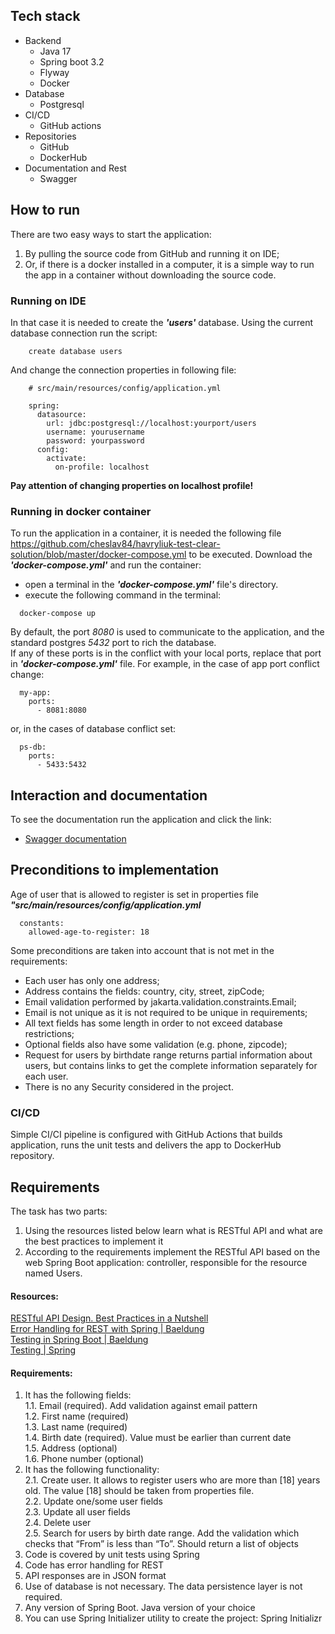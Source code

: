 ## Tech stack
- Backend
  - Java 17
  - Spring boot 3.2
  - Flyway
  - Docker
- Database
  - Postgresql
- CI/CD
   - GitHub actions
- Repositories
  - GitHub
  - DockerHub
- Documentation and Rest 
  - Swagger

## How to run
There are two easy ways to start the application:
1. By pulling the source code from GitHub and running it on IDE; 
2. Or, if there is a docker installed in a computer, it is a simple way to run the app in a container 
without downloading the source code.

### Running on IDE
In that case it is needed to create the ***'users'*** database. Using the current database connection run the script:
```
    create database users
```
And change the connection properties in following file:
```
    # src/main/resources/config/application.yml 

    spring:
      datasource:
        url: jdbc:postgresql://localhost:yourport/users
        username: yourusername
        password: yourpassword
      config:
        activate:
          on-profile: localhost
```
**Pay attention of changing properties on localhost profile!**

### Running in docker container
To run the application in a container, it is needed the following file
https://github.com/cheslav84/havryliuk-test-clear-solution/blob/master/docker-compose.yml to be executed. 
Download the ***'docker-compose.yml'*** and run the container:
- open a terminal in the ***'docker-compose.yml'*** file's directory.
- execute the following command in the terminal:
```
  docker-compose up
```
By default, the port *8080* is used to communicate to the application, and the standard postgres *5432* port to rich 
the database.  
If any of these ports is in the conflict with your local ports, replace that port in ***'docker-compose.yml'*** file.
For example, in the case of app port conflict change:
``` 
  my-app:
    ports:
      - 8081:8080
```
or, in the cases of database conflict set:
```
  ps-db:
    ports:
      - 5433:5432
```

## Interaction and documentation
To see the documentation run the application and click the link:
* [Swagger documentation](http://localhost:8080/swagger-ui/index.html)


## Preconditions to implementation
Age of user that is allowed to register is set in properties file ***"src/main/resources/config/application.yml***
```
  constants:
    allowed-age-to-register: 18
```
Some preconditions are taken into account that is not met in the requirements:
- Each user has only one address;
- Address contains the fields: country, city, street, zipCode;
- Email validation performed by jakarta.validation.constraints.Email;
- Email is not unique as it is not required to be unique in requirements;
- All text fields has some length in order to not exceed database restrictions; 
- Optional fields also have some validation (e.g. phone, zipcode);
- Request for users by birthdate range returns partial information about users, 
but contains links to get the complete information separately for each user.
- There is no  any Security considered in the project.

### CI/CD
Simple CI/CI pipeline is configured with GitHub Actions that builds application, runs the unit tests and delivers 
the app to DockerHub repository.


## Requirements  
The task has two parts:
1. Using the resources listed below learn what is RESTful API and what are the best practices to implement it
2. According to the requirements implement the RESTful API based on the web Spring Boot application: controller, responsible for the resource named Users.

#### Resources:
[RESTful API Design. Best Practices in a Nutshell](https://phauer.com/2015/restful-api-design-best-practices/)  
[Error Handling for REST with Spring | Baeldung](https://www.baeldung.com/exception-handling-for-rest-with-spring)  
[Testing in Spring Boot | Baeldung](https://www.baeldung.com/spring-boot-testing#unit-testing-with-webmvctest)  
[Testing | Spring](https://docs.spring.io/spring-framework/docs/current/reference/html/testing.html#spring-mvc-test-server)

#### Requirements:
1. It has the following fields:  
   1.1. Email (required). Add validation against email pattern  
   1.2. First name (required)  
   1.3. Last name (required)  
   1.4. Birth date (required). Value must be earlier than current date  
   1.5. Address (optional)  
   1.6. Phone number (optional)
2. It has the following functionality:  
   2.1. Create user. It allows to register users who are more than [18] years old. The value [18] should be taken from properties file.  
   2.2. Update one/some user fields  
   2.3. Update all user fields  
   2.4. Delete user  
   2.5. Search for users by birth date range. Add the validation which checks that “From” is less than “To”.  Should return a list of objects
3. Code is covered by unit tests using Spring
4. Code has error handling for REST
5. API responses are in JSON format
6. Use of database is not necessary. The data persistence layer is not required.
7. Any version of Spring Boot. Java version of your choice
8. You can use Spring Initializer utility to create the project: Spring Initializr

